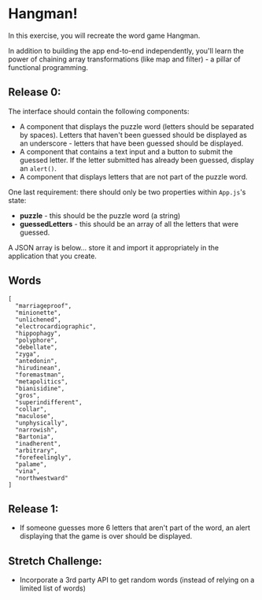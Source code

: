 # Hangman!

In this exercise, you will recreate the word game Hangman.

In addition to building the app end-to-end independently, you'll learn the power of chaining array transformations (like map and filter) - a pillar of functional programming.

## Release 0:

The interface should contain the following components:

- A component that displays the puzzle word (letters should be separated by spaces). Letters that haven't been guessed should be displayed as an underscore - letters that have been guessed should be displayed.
- A component that contains a text input and a button to submit the guessed letter. If the letter submitted has already been guessed, display an `alert()`.
- A component that displays letters that are not part of the puzzle word.

One last requirement: there should only be two properties within `App.js`'s state:

- **puzzle** - this should be the puzzle word (a string)
- **guessedLetters** - this should be an array of all the letters that were guessed.

A JSON array is below... store it and import it appropriately in the application that you create.

## Words

```
[
  "marriageproof",
  "minionette",
  "unlichened",
  "electrocardiographic",
  "hippophagy",
  "polyphore",
  "debellate",
  "zyga",
  "antedonin",
  "hirudinean",
  "foremastman",
  "metapolitics",
  "bianisidine",
  "gros",
  "superindifferent",
  "collar",
  "maculose",
  "unphysically",
  "narrowish",
  "Bartonia",
  "inadherent",
  "arbitrary",
  "forefeelingly",
  "palame",
  "vina",
  "northwestward"
]
```

## Release 1:

- If someone guesses more 6 letters that aren't part of the word, an alert displaying that the game is over should be displayed.

## Stretch Challenge:

- Incorporate a 3rd party API to get random words (instead of relying on a limited list of words)

